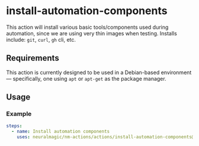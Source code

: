 # install-automation-components

This action will install various basic tools/components used during automation, since we are using very thin images when testing. Installs include: `git`, `curl`, `gh` cli, etc.

## Requirements

This action is currently designed to be used in a Debian-based environment — specifically, one using `apt` or `apt-get` as the package manager.

## Usage

### Example

```yaml
steps:
  - name: Install automation components
    uses: neuralmagic/nm-actions/actions/install-automation-components@main
```
